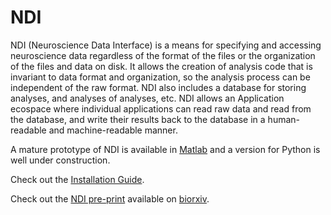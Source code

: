 # NDI

NDI (Neuroscience Data Interface) is a means for specifying and accessing neuroscience data regardless of the format of the files or the organization of the files and data on disk. It allows the creation of analysis code that is invariant to data format and organization, so the analysis process can be independent of the raw format. NDI also includes a database for storing analyses, and analyses of analyses, etc. NDI allows an Application ecospace where individual applications can read raw data and read from the database, and write their results back to the database in a human-readable and machine-readable manner.

A mature prototype of NDI is available in [Matlab](https://github.com/VH-Lab/NDI-matlab) and a version for Python is well under construction.

Check out the [Installation Guide](https://vh-lab.github.io/NDI-matlab/installation/).

Check out the [NDI pre-print](https://www.biorxiv.org/content/10.1101/2020.05.13.093542v1) available on [biorxiv](http://biorxiv.org/). 

